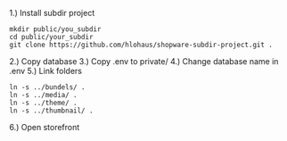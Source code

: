 1.) Install subdir project

    mkdir public/you_subdir
    cd public/your_subdir
    git clone https://github.com/hlohaus/shopware-subdir-project.git .
    
2.) Copy database
3.) Copy .env to private/
4.) Change database name in .env
5.) Link folders

    ln -s ../bundels/ .
    ln -s ../media/ .
    ln -s ../theme/ .
    ln -s ../thumbnail/ .
    
6.) Open storefront
